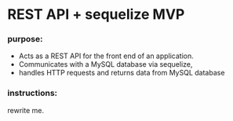 # REST API + sequelize MVP

### purpose:
- Acts as a REST API for the front end of an application. 
- Communicates with a MySQL database via sequelize, 
- handles HTTP requests and returns data from MySQL database


### instructions:
rewrite me.

